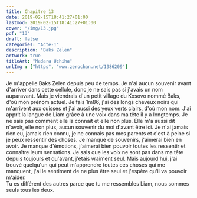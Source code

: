 ```yaml
---
title: Chapitre 13
date: 2019-02-15T18:41:27+01:00
lastmod: 2019-02-15T18:41:27+01:00
cover: "/img/13.jpg"
pdf: "13"
draft: false
categories: "Acte-1"
description: "Baks Zelen"
artwork: true
titleArt: "Madara Uchiha"
urlImg : ["https", "www.zerochan.net/1986209"]
---
```

Je m'appelle Baks Zelen depuis peu de temps. Je n'ai aucun souvenir avant d'arriver dans cette cellule, donc je ne sais pas si j'avais un nom auparavant. Mais je viendrais d'un petit village du Kosovo nommé Baks, d'où mon prénom actuel. Je fais 1m86, j'ai des longs cheveux noirs qui m'arrivent aux cuisses et j'ai aussi des yeux verts clairs, d'où mon nom. J'ai apprit la langue de Liam grâce à une voix dans ma tête il y a longtemps. Je ne sais pas comment elle la connait et elle non plus. Elle m'a aussi dit n'avoir, elle non plus, aucun souvenir du moi d'avant être ici. Je n'ai jamais rien eu, jamais rien connu, je ne connais pas mes parents et c'est à peine si je peux ressentir des choses. Je manque de souvenirs, j'aimerai bien en avoir. Je manque d'émotions, j'aimerai bien pouvoir toutes les ressentir et connaître leurs sensations. Je sais que les voix ne sont pas dans ma tête depuis toujours et qu'avant, j'étais vraiment seul. Mais aujourd'hui, j'ai trouvé quelqu'un qui peut m'apprendre toutes ces choses qui me manquent, j'ai le sentiment de ne plus être seul et j'espère qu'il va pouvoir m'aider.   
Tu es différent des autres parce que tu me ressembles Liam, nous sommes seuls tous les deux.